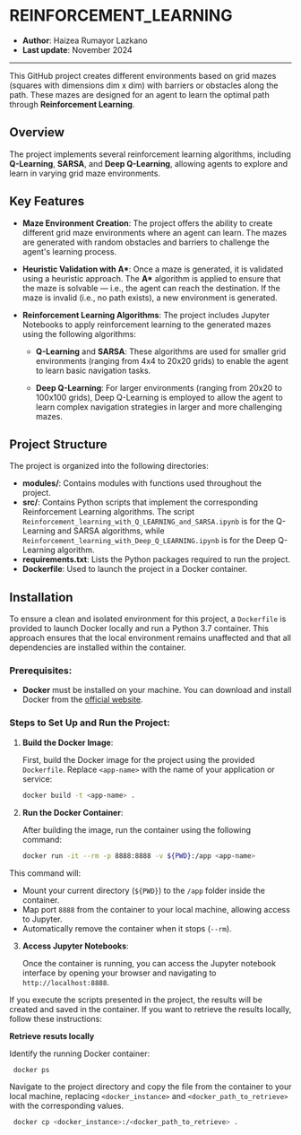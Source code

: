 # REINFORCEMENT_LEARNING

-   **Author**: Haizea Rumayor Lazkano
-   **Last update**: November 2024

------------------------------------------------------------------------

This GitHub project creates different environments based on grid mazes (squares with dimensions dim x dim) with barriers or obstacles along the path. These mazes are designed for an agent to learn the optimal path through **Reinforcement Learning**.

## Overview

The project implements several reinforcement learning algorithms, including **Q-Learning**, **SARSA**, and **Deep Q-Learning**, allowing agents to explore and learn in varying grid maze environments.

## Key Features

- **Maze Environment Creation**: The project offers the ability to create different grid maze environments where an agent can learn. The mazes are generated with random obstacles and barriers to challenge the agent's learning process.
  
- **Heuristic Validation with A\***: Once a maze is generated, it is validated using a heuristic approach. The **A\*** algorithm is applied to ensure that the maze is solvable — i.e., the agent can reach the destination. If the maze is invalid (i.e., no path exists), a new environment is generated.

- **Reinforcement Learning Algorithms**: The project includes Jupyter Notebooks to apply reinforcement learning to the generated mazes using the following algorithms:
  
  - **Q-Learning** and **SARSA**: These algorithms are used for smaller grid environments (ranging from 4x4 to 20x20 grids) to enable the agent to learn basic navigation tasks.
  
  - **Deep Q-Learning**: For larger environments (ranging from 20x20 to 100x100 grids), Deep Q-Learning is employed to allow the agent to learn complex navigation strategies in larger and more challenging mazes.

## Project Structure

The project is organized into the following directories:

- **modules/**: Contains modules with functions used throughout the project.
- **src/**: Contains Python scripts that implement the corresponding Reinforcement Learning algorithms. The script `Reinforcement_learning_with_Q_LEARNING_and_SARSA.ipynb` is for the Q-Learning and SARSA algorithms, while `Reinforcement_learning_with_Deep_Q_LEARNING.ipynb` is for the Deep Q-Learning algorithm.
- **requirements.txt**: Lists the Python packages required to run the project.
- **Dockerfile**: Used to launch the project in a Docker container.

## Installation

To ensure a clean and isolated environment for this project, a `Dockerfile` is provided to launch Docker locally and run a Python 3.7 container. This approach ensures that the local environment remains unaffected and that all dependencies are installed within the container.

### Prerequisites:

- **Docker** must be installed on your machine. You can download and install Docker from the [official website](https://www.docker.com/get-started).

### Steps to Set Up and Run the Project:

1. **Build the Docker Image**:

   First, build the Docker image for the project using the provided `Dockerfile`. Replace `<app-name>` with the name of your application or service:
   ```bash
   docker build -t <app-name> .
   ```

2. **Run the Docker Container**:

   After building the image, run the container using the following command:
   ```bash
   docker run -it --rm -p 8888:8888 -v ${PWD}:/app <app-name>
   ```

  This command will:

- Mount your current directory (`${PWD}`) to the `/app` folder inside the container.
- Map port `8888` from the container to your local machine, allowing access to Jupyter.
- Automatically remove the container when it stops (`--rm`).


3. **Access Jupyter Notebooks**:

   Once the container is running, you can access the Jupyter notebook interface by opening your browser and navigating to `http://localhost:8888`.


If you execute the scripts presented in the project, the results will be created and saved in the container. If you want to retrieve the results locally, follow these instructions:

**Retrieve resuts locally**   
   
   Identify the running Docker container:
   ```bash
    docker ps
   ```

   Navigate to the project directory and copy the file from the container to your local machine, replacing `<docker_instance>` and `<docker_path_to_retrieve>` with the corresponding values.
   ```bash
    docker cp <docker_instance>:/<docker_path_to_retrieve> .
   ```